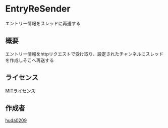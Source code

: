 # EntryReSender
エントリー情報をスレッドに再送する

## 概要
エントリー情報をhttpリクエストで受け取り、設定されたチャンネルにスレッドを作成しそこへ再送する

## ライセンス
[MITライセンス](https://github.com/azisaba/EntryReSender/blob/master/LICENSE)

## 作成者
[huda0209](https://github.com/huda0209)